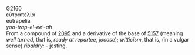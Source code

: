 <body>
  <p>G2160<br>  εὐτραπελία  <br> eutrapelia  <br><i>yoo-trap-el-ee‘-ah </i><br>From a compound of <a href="g2095.htm">2095</a> and a derivative of the base of <a href="g5157.htm">5157</a> (meaning <i>well</i> <i>turned</i>, that is, <i>ready</i> <i>at</i> <i>repartee</i>, <i>jocose</i>); <i>witticism</i>, that is, (in a vulgar sense) <i>ribaldry:</i> - jesting.<br></p>
 </body>